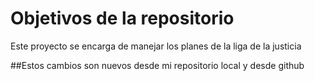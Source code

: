 # Objetivos de la repositorio

Este proyecto se encarga de manejar los planes de la liga de la justicia

##Estos cambios son nuevos desde mi repositorio local y desde github

